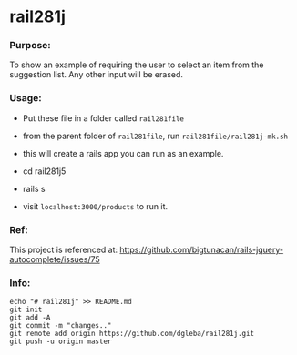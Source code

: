 # rail281j

### Purpose:

To show an example of requiring the user to select an item from the suggestion list. Any other input will be erased.

### Usage:

- Put these file in a folder called `rail281file`

- from the parent folder of `rail281file`, run `rail281file/rail281j-mk.sh`

- this will create a rails app you can run as an example.

- cd rail281j5

- rails s

- visit `localhost:3000/products` to run it.

### Ref:

This project is referenced at:  https://github.com/bigtunacan/rails-jquery-autocomplete/issues/75


### Info:

```
echo "# rail281j" >> README.md
git init
git add -A
git commit -m "changes.."
git remote add origin https://github.com/dgleba/rail281j.git
git push -u origin master
```
